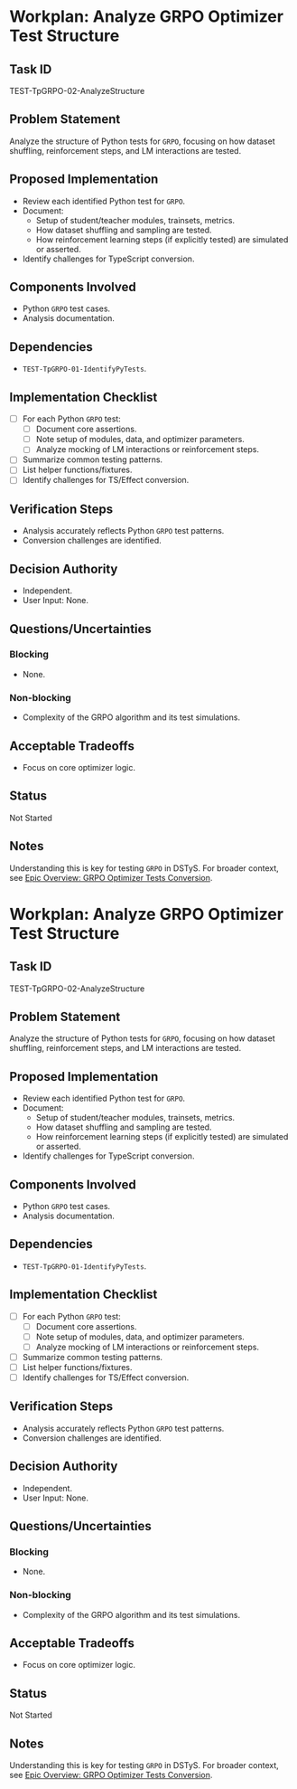 # Workplan: Analyze GRPO Optimizer Test Structure

## Task ID
TEST-TpGRPO-02-AnalyzeStructure

## Problem Statement
Analyze the structure of Python tests for `GRPO`, focusing on how dataset shuffling, reinforcement steps, and LM interactions are tested.

## Proposed Implementation
- Review each identified Python test for `GRPO`.
- Document:
    - Setup of student/teacher modules, trainsets, metrics.
    - How dataset shuffling and sampling are tested.
    - How reinforcement learning steps (if explicitly tested) are simulated or asserted.
- Identify challenges for TypeScript conversion.

## Components Involved
- Python `GRPO` test cases.
- Analysis documentation.

## Dependencies
- `TEST-TpGRPO-01-IdentifyPyTests`.

## Implementation Checklist
- [ ] For each Python `GRPO` test:
    - [ ] Document core assertions.
    - [ ] Note setup of modules, data, and optimizer parameters.
    - [ ] Analyze mocking of LM interactions or reinforcement steps.
- [ ] Summarize common testing patterns.
- [ ] List helper functions/fixtures.
- [ ] Identify challenges for TS/Effect conversion.

## Verification Steps
- Analysis accurately reflects Python `GRPO` test patterns.
- Conversion challenges are identified.

## Decision Authority
- Independent.
- User Input: None.

## Questions/Uncertainties
### Blocking
- None.
### Non-blocking
- Complexity of the GRPO algorithm and its test simulations.

## Acceptable Tradeoffs
- Focus on core optimizer logic.

## Status
Not Started

## Notes
Understanding this is key for testing `GRPO` in DSTyS.
For broader context, see [Epic Overview: GRPO Optimizer Tests Conversion](../../docs/planning/workplans/TEST-TelepromptGRPOTests.md).
# Workplan: Analyze GRPO Optimizer Test Structure

## Task ID
TEST-TpGRPO-02-AnalyzeStructure

## Problem Statement
Analyze the structure of Python tests for `GRPO`, focusing on how dataset shuffling, reinforcement steps, and LM interactions are tested.

## Proposed Implementation
- Review each identified Python test for `GRPO`.
- Document:
    - Setup of student/teacher modules, trainsets, metrics.
    - How dataset shuffling and sampling are tested.
    - How reinforcement learning steps (if explicitly tested) are simulated or asserted.
- Identify challenges for TypeScript conversion.

## Components Involved
- Python `GRPO` test cases.
- Analysis documentation.

## Dependencies
- `TEST-TpGRPO-01-IdentifyPyTests`.

## Implementation Checklist
- [ ] For each Python `GRPO` test:
    - [ ] Document core assertions.
    - [ ] Note setup of modules, data, and optimizer parameters.
    - [ ] Analyze mocking of LM interactions or reinforcement steps.
- [ ] Summarize common testing patterns.
- [ ] List helper functions/fixtures.
- [ ] Identify challenges for TS/Effect conversion.

## Verification Steps
- Analysis accurately reflects Python `GRPO` test patterns.
- Conversion challenges are identified.

## Decision Authority
- Independent.
- User Input: None.

## Questions/Uncertainties
### Blocking
- None.
### Non-blocking
- Complexity of the GRPO algorithm and its test simulations.

## Acceptable Tradeoffs
- Focus on core optimizer logic.

## Status
Not Started

## Notes
Understanding this is key for testing `GRPO` in DSTyS.
For broader context, see [Epic Overview: GRPO Optimizer Tests Conversion](../../docs/planning/workplans/TEST-TelepromptGRPOTests.md).